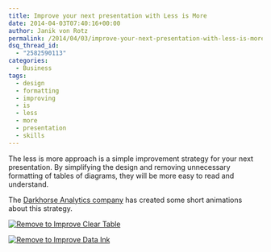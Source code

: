 ```yaml
---
title: Improve your next presentation with Less is More
date: 2014-04-03T07:40:16+00:00
author: Janik von Rotz
permalink: /2014/04/03/improve-your-next-presentation-with-less-is-more/
dsq_thread_id:
  - "2582590113"
categories:
  - Business
tags:
  - design
  - formatting
  - improving
  - is
  - less
  - more
  - presentation
  - skills
---
```

The less is more approach is a simple improvement strategy for your next presentation. By simplifying the design and removing unnecessary formatting of tables of diagrams, they will be more easy to read and understand.
<!--more-->
The <a href="http://darkhorseanalytics.com/blog/">Darkhorse Analytics company</a> has created some short animations about this strategy.

[![Remove to Improve Clear Table](/wp-content/uploads/2014/04/Remove-to-Improve-Clear-Table.gif)](https://janikvonrotz.ch/2014/04/03/improve-your-next-presentation-with-less-is-more/remove-to-improve-clear-table/)

[![Remove to Improve Data Ink](/wp-content/uploads/2014/04/Remove-to-Improve-Data-Ink.gif)](https://janikvonrotz.ch/2014/04/03/improve-your-next-presentation-with-less-is-more/remove-to-improve-data-ink/)